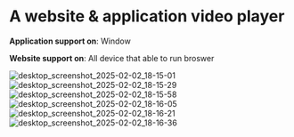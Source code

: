 # A website & application video player

**Application support on**: Window


**Website support on**: All device that able to run broswer

![desktop_screenshot_2025-02-02_18-15-01](https://github.com/user-attachments/assets/b44feba2-cbe1-41e2-bb0b-f4af8234a2f2)
![desktop_screenshot_2025-02-02_18-15-29](https://github.com/user-attachments/assets/00861ba8-0b89-4009-9435-50238a219322)
![desktop_screenshot_2025-02-02_18-15-58](https://github.com/user-attachments/assets/046f260c-cf88-4618-a623-3c3775e7f2dd)
![desktop_screenshot_2025-02-02_18-16-05](https://github.com/user-attachments/assets/932ea7e8-711b-49de-9be7-db74cb970865)
![desktop_screenshot_2025-02-02_18-16-21](https://github.com/user-attachments/assets/bd32b33f-1b32-496d-b8b0-029c7e5cf72f)
![desktop_screenshot_2025-02-02_18-16-36](https://github.com/user-attachments/assets/10529cc3-39d8-45c4-bf30-97e6759303c1)
